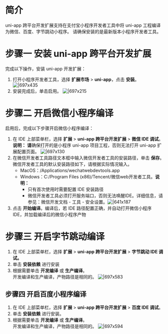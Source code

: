 
# 简介
uni-app 跨平台开发扩展支持在支付宝小程序开发者工具中将 uni-app 工程编译为微信、百度、字节跳动小程序。 请确保安装的是最新版本小程序开发者工具。

# 步骤一 安装 uni-app 跨平台开发扩展
完成以下操作，安装 uni-app 开发扩展： 

1. 打开小程序开发者工具，选择 **扩展市场** > **uni-app**，点击 **安装**。
![|697x435](https://gw.alipayobjects.com/zos/skylark-tools/public/files/2c7bad3b2e98e7d0e46a1e35f11cdfea.jpeg?x-oss-process=image/resize,w_1500#align=left&display=inline&height=450&margin=%5Bobject%20Object%5D&originHeight=937&originWidth=1500&status=done&style=none&width=720)
1. 安装完成后，单击启用。
![|697x215](https://gw.alipayobjects.com/zos/skylark-tools/public/files/ac244999cdc8bb7c7c7a92b1b8f47ce2.jpeg#align=left&display=inline&height=222&margin=%5Bobject%20Object%5D&originHeight=380&originWidth=1230&status=done&style=none&width=720)

# 步骤二 开启微信小程序编译
启用后，完成以下步骤开启微信小程序编译：

1. 在 IDE 上部菜单栏，选择 **扩展** > **uni-app 跨平台开发扩展** > **微信 IDE 调试**。<br/>
**说明： 请**确保打开的是小程序 uni-app 项目工程，否则无法打开 uni-app 扩展配置页面。
![|697x130](https://cdn.nlark.com/yuque/0/2021/png/179989/1625552782936-3cd6ee5f-1a30-44a3-adb6-19a1a58ea623.png#align=left&display=inline&height=306&margin=%5Bobject%20Object%5D&name=1581329759305-14dc7c2f-81b9-4b4a-930f-36c0f03fd26f.png&originHeight=306&originWidth=1638&size=260892&status=done&style=none&width=1638)
1. 在微信开发者工具路径文本框中输入微信开发者工具的安装路径，单击 **保存**。 微信开发者工具的默认安装路径如下，请根据实际情况输入。
   - MacOS：/Applications/wechatwebdevtools.app
   - Windows：C:/Program Files (x86)/Tencent/微信web开发者工具。**说明：**
      - 只有首次使用时需要配置 IDE 安装路径
      - 微信开发者工具必须打开服务端口，否则无法唤醒IDE。详细信息，请参见：微信开发文档 - 工具 - 安全设置。![|641x187](https://cdn.nlark.com/yuque/0/2021/png/179989/1625552800860-2f96437a-1734-4970-9192-b1c647217ac2.png#align=left&display=inline&height=556&margin=%5Bobject%20Object%5D&name=1581329863986-f629796e-b5fd-4baa-b1cc-b402f51ecf7f.png&originHeight=556&originWidth=1908&size=220332&status=done&style=none&width=1908)
3. 点击 **开始编译**。编译后，若 IDE 路径配置正确，并自动打开微信小程序 IDE，并加载编译后的微信小程序产物

# 步骤三 开启字节跳动编译

1. 在 IDE 上部菜单栏，选择 **扩展** > **uni-app 跨平台开发扩展** > **字节跳动 IDE 调试。**
1. 单击 **安装依赖** 进行安装
1. 根据需要单击 **开发编译** 或 **生产编译**。<br/>
开发编译和生产编译，产物路径是相同的。
![|697x583](https://cdn.nlark.com/yuque/0/2021/png/179989/1625552825548-3cd3d397-820a-423f-a61e-a8907021f32f.png#align=left&display=inline&height=1422&margin=%5Bobject%20Object%5D&name=1581330081577-d8606edf-fb73-44ce-9b5f-7a257bffa5f9.png&originHeight=1422&originWidth=1702&size=333431&status=done&style=none&width=1702)

## 步骤四 开启百度小程序编译

1. 在 IDE 上部菜单栏，选择 **扩展** > **uni-app 跨平台开发扩展** > **百度 IDE 调试**。
1. 单击 **安装依赖** 进行安装。
1. 根据需要单击 **开发编译** 或 **生产编译**。<br/>
开发编译和生产编译，产物路径是相同的。 
![|697x594](http://mdn.alipayobjects.com/afts/img/A*rM4GSr9-op4AAAAAAAAAAAAAAa8wAA/original?bz=openpt_doc&t=_voN5jdGwdYWiyHig7yk0QAAAABkMK8AAAAA#align=left&display=inline&height=1125&margin=%5Bobject%20Object%5D&originHeight=1125&originWidth=1320&status=done&style=none&width=1320) 
